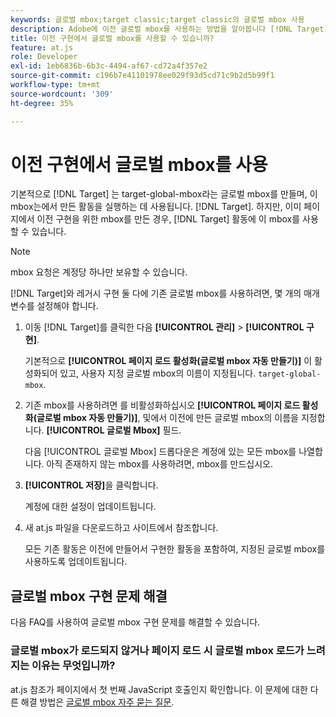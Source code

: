```yaml
---
keywords: 글로벌 mbox;target classic;target classic의 글로벌 mbox 사용
description: Adobe에 이전 글로벌 mbox를 사용하는 방법을 알아봅니다 [!DNL Target] 활동은 기존 구현을 위해 페이지에 글로벌 mbox를 이미 만든 경우입니다.
title: 이전 구현에서 글로벌 mbox를 사용할 수 있습니까?
feature: at.js
role: Developer
exl-id: 1eb6836b-6b3c-4494-af67-cd72a4f357e2
source-git-commit: c196b7e41101978ee029f93d5cd71c9b2d5b99f1
workflow-type: tm+mt
source-wordcount: '309'
ht-degree: 35%

---
```


# 이전 구현에서 글로벌 mbox를 사용

기본적으로 [!DNL Target] 는 target-global-mbox라는 글로벌 mbox를 만들며, 이 mbox는에서 만든 활동을 실행하는 데 사용됩니다. [!DNL Target]. 하지만, 이미 페이지에서 이전 구현을 위한 mbox를 만든 경우, [!DNL Target] 활동에 이 mbox를 사용할 수 있습니다.

>[!NOTE]
>
>mbox 요청은 계정당 하나만 보유할 수 있습니다.

[!DNL Target]와 레거시 구현 둘 다에 기존 글로벌 mbox를 사용하려면, 몇 개의 매개 변수를 설정해야 합니다.

1. 이동 [!DNL Target]를 클릭한 다음 **[!UICONTROL 관리]** > **[!UICONTROL 구현]**.

   기본적으로 **[!UICONTROL 페이지 로드 활성화(글로벌 mbox 자동 만들기)]** 이 활성화되어 있고, 사용자 지정 글로벌 mbox의 이름이 지정됩니다. `target-global-mbox`.

1. 기존 mbox를 사용하려면 를 비활성화하십시오 **[!UICONTROL 페이지 로드 활성화(글로벌 mbox 자동 만들기)]**, 및에서 이전에 만든 글로벌 mbox의 이름을 지정합니다. **[!UICONTROL 글로벌 Mbox]** 필드.

   다음 [!UICONTROL 글로벌 Mbox] 드롭다운은 계정에 있는 모든 mbox를 나열합니다. 아직 존재하지 않는 mbox를 사용하려면, mbox를 만드십시오.

1. **[!UICONTROL 저장]**&#x200B;을 클릭합니다.

   계정에 대한 설정이 업데이트됩니다.

1. 새 at.js 파일을 다운로드하고 사이트에서 참조합니다.

   모든 기존 활동은 이전에 만들어서 구현한 활동을 포함하여, 지정된 글로벌 mbox를 사용하도록 업데이트됩니다.

## 글로벌 mbox 구현 문제 해결

다음 FAQ를 사용하여 글로벌 mbox 구현 문제를 해결할 수 있습니다.

### 글로벌 mbox가 로드되지 않거나 페이지 로드 시 글로벌 mbox 로드가 느려지는 이유는 무엇입니까?

at.js 참조가 페이지에서 첫 번째 JavaScript 호출인지 확인합니다. 이 문제에 대한 다른 해결 방법은 [글로벌 mbox 자주 묻는 질문](https://developer.adobe.com/target/implement/client-side/atjs/global-mbox/global-mbox-faq/).
